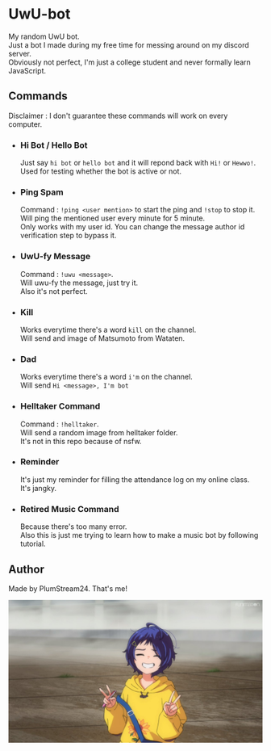 # UwU-bot

My random UwU bot. <br>
Just a bot I made during my free time for messing around on my discord server. <br>
Obviously not perfect, I'm just a college student and never formally learn JavaScript.


## Commands

Disclaimer : I don't guarantee these commands will work on every computer.

* ### Hi Bot / Hello Bot

  Just say `hi bot` or `hello bot` and it will repond back with `Hi!` or `Hewwo!`. <br>
  Used for testing whether the bot is active or not.

* ### Ping Spam
  Command : `!ping <user mention>` to start the ping and `!stop` to stop it. <br>
  Will ping the mentioned user every minute for 5 minute. <br>
  Only works with my user id. You can change the message author id verification step to bypass it.
  
* ### UwU-fy Message
  Command : `!uwu <message>`. <br>
  Will uwu-fy the message, just try it. <br>
  Also it's not perfect.
  
* ### Kill
  Works everytime there's a word `kill` on the channel. <br>
  Will send and image of Matsumoto from Wataten.

* ### Dad
  Works everytime there's a word `i'm` on the channel. <br>
  Will send `Hi <message>, I'm bot`


* ### Helltaker Command
  Command : `!helltaker`. <br>
  Will send a random image from helltaker folder. <br>
  It's not in this repo because of nsfw.

* ### Reminder
  It's just my reminder for filling the attendance log on my online class. <br>
  It's jangky.
  
* ### Retired Music Command
  Because there's too many error. <br>
  Also this is just me trying to learn how to make a music bot by following tutorial.
  

## Author
Made by PlumStream24. That's me!


![Ai Ohto](/random/10.jpg)
